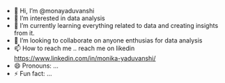- 👋 Hi, I’m @monayaduvanshi
- 👀 I’m interested in data analysis
- 🌱 I’m currently learning everything related to data and creating insights from it.
- 💞️ I’m looking to collaborate on anyone enthusias for data analysis
- 📫 How to reach me .. reach me on likedin https://www.linkedin.com/in/monika-yaduvanshi/
- 😄 Pronouns: ...
- ⚡ Fun fact: ...

<!---
monayaduvanshi/monayaduvanshi is a ✨ special ✨ repository because its `README.md` (this file) appears on your GitHub profile.
You can click the Preview link to take a look at your changes.
--->
